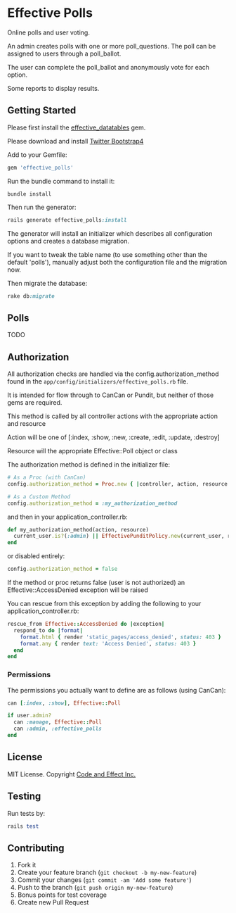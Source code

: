 # Effective Polls

Online polls and user voting.

An admin creates polls with one or more poll_questions. The poll can be assigned to users through a poll_ballot.

The user can complete the poll_ballot and anonymously vote for each option.

Some reports to display results.

## Getting Started

Please first install the [effective_datatables](https://github.com/code-and-effect/effective_datatables) gem.

Please download and install [Twitter Bootstrap4](http://getbootstrap.com)

Add to your Gemfile:

```ruby
gem 'effective_polls'
```

Run the bundle command to install it:

```console
bundle install
```

Then run the generator:

```ruby
rails generate effective_polls:install
```

The generator will install an initializer which describes all configuration options and creates a database migration.

If you want to tweak the table name (to use something other than the default 'polls'), manually adjust both the configuration file and the migration now.

Then migrate the database:

```ruby
rake db:migrate
```

## Polls

TODO

## Authorization

All authorization checks are handled via the config.authorization_method found in the `app/config/initializers/effective_polls.rb` file.

It is intended for flow through to CanCan or Pundit, but neither of those gems are required.

This method is called by all controller actions with the appropriate action and resource

Action will be one of [:index, :show, :new, :create, :edit, :update, :destroy]

Resource will the appropriate Effective::Poll object or class

The authorization method is defined in the initializer file:

```ruby
# As a Proc (with CanCan)
config.authorization_method = Proc.new { |controller, action, resource| authorize!(action, resource) }
```

```ruby
# As a Custom Method
config.authorization_method = :my_authorization_method
```

and then in your application_controller.rb:

```ruby
def my_authorization_method(action, resource)
  current_user.is?(:admin) || EffectivePunditPolicy.new(current_user, resource).send('#{action}?')
end
```

or disabled entirely:

```ruby
config.authorization_method = false
```

If the method or proc returns false (user is not authorized) an Effective::AccessDenied exception will be raised

You can rescue from this exception by adding the following to your application_controller.rb:

```ruby
rescue_from Effective::AccessDenied do |exception|
  respond_to do |format|
    format.html { render 'static_pages/access_denied', status: 403 }
    format.any { render text: 'Access Denied', status: 403 }
  end
end
```

### Permissions

The permissions you actually want to define are as follows (using CanCan):

```ruby
can [:index, :show], Effective::Poll

if user.admin?
  can :manage, Effective::Poll
  can :admin, :effective_polls
end
```

## License

MIT License.  Copyright [Code and Effect Inc.](http://www.codeandeffect.com/)

## Testing

Run tests by:

```ruby
rails test
```

## Contributing

1. Fork it
2. Create your feature branch (`git checkout -b my-new-feature`)
3. Commit your changes (`git commit -am 'Add some feature'`)
4. Push to the branch (`git push origin my-new-feature`)
5. Bonus points for test coverage
6. Create new Pull Request
